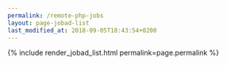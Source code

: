 ```yaml
---
permalink: /remote-php-jobs
layout: page-jobad-list
last_modified_at: 2018-09-05T18:43:54+0200
---
```

{% include render_jobad_list.html permalink=page.permalink %}
